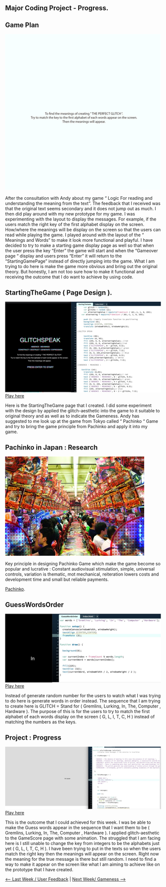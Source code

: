 
## Major Coding Project - Progress.

## Game Plan

![](Plan_3.gif)

After the consultation with Andy about my game “ Logic For reading and understanding the meaning from the text”. The feedback that I received was that the original text seems secondary and it does not jump out as much. I then did play around with my new prototype for my game. I was experimenting with the layout to display the messages. For example, if the users match the right key of the first alphabet display on the screen. How/where the meanings will be display on the screen so that the users can read while playing the game. I played around with the layout of the “ Meanings and Words” to make it look more functional and playful. I have decided to try to make a starting game display page as well so that when the user press the key “Enter” the game will start and when the “Gameover page “ display and users press “Enter” it will return to the “StartingGamePage” instead of directly jumping into the game. What I am trying to do here is make the game more obvious and bring out the original theory. But honestly, I am not too sure how to make it functional and receiving the outcome that I do want to achieve by using code.

## StartingTheGame ( Page Design ).

![](StartingTheGame.jpg)
[Play here](https://ptpeem.github.io/EdmCodeWorld/Week_11/StartingTheGame)

Here is the StartingTheGame page that I created. I did some experiment with the design by applied the glitch-aesthetic into the game to it suitable to original theory and as well as to indicate the Gameness. Andy has suggested to me look up at the game from Tokyo called “ Pachinko “ Game and try to bring the game principle from Pachinko and apply it into my game.

## Pachinko in Japan : Research

![](Pachinko.jpg)

Key principle in designing Pachinko Game which make the game become so popular and lucrative : Constant audiovisual stimulation, simple, universal controls, variation is thematic, mot mechanical, reiteration lowers costs and development time and small but reliable payments. 

[Pachinko](https://www.gamasutra.com/view/news/282680/5_lessons_game_devs_can_learn_from_the_continued_success_of_pachinko.php).

## GuessWordsOrder

![](GuessWordsOrder.jpg)
[Play here](https://ptpeem.github.io/EdmCodeWorld/Week_11/GuessWordsOrder/)

Instead of generate random number for the users to watch what I was trying to do here is generate words in order instead. The sequence that I am trying to create here is GLITCH = Stand for ( Gremlins, Lurking, In, The, Computer , Hardware ). The purpose of this is for the users to try to match the first alphabet of each words display on the screen ( G, L, I, T, C, H ) instead of matching the numbers as the keys.

## Project : Progress

![](DisplayContent.jpg)
[Play here](https://ptpeem.github.io/EdmCodeWorld/Week_11/GlitchSpeakGame/)

This is the outcome that I could achieved for this week. I was be able to make the Guess words appear in the sequence that I want them to be ( Gremlins, Lurking, In, The, Computer , Hardware ). I applied glitch-aesthetic to the GameScore page with some animation. The struggled that I am facing here is I still unable to change the key from integers to be the alphabets just yet ( G, L, I, T, C, H ). I have been trying to put in the texts so when the users match the right key then the meanings will appear on the screen. Right now the meaning for the true message is there but still random. I need to find a way to make it appear on the screen like what I am aiming to achieve like on the prototype that I have created. 

<p align="center">
 
<a href='https://ptpeem.github.io/EdmCodeWorld/Week_10'> <-- Last Week / User Feedback</a> | <a href='https://ptpeem.github.io/EdmCodeWorld/Week_12/'> Next Week/ Gameness --></a>

</p>

